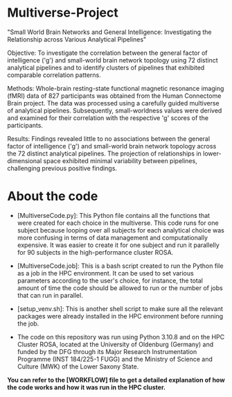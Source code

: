 # Multiverse-Project

"Small World Brain Networks and General Intelligence: Investigating the Relationship across Various Analytical Pipelines"

Objective: To investigate the correlation between the general factor of intelligence ('g') and small-world brain network topology using 72 distinct analytical pipelines and to identify clusters of pipelines that exhibited comparable correlation patterns.

Methods: Whole-brain resting-state functional magnetic resonance imaging (fMRI) data of 827 participants was obtained from the Human Connectome Brain project. The data was processed using a carefully guided multiverse of analytical pipelines. Subsequently, small-worldness values were derived and examined for their correlation with the respective 'g' scores of the participants.

Results: Findings revealed little to no associations between the general factor of intelligence ('g') and small-world brain network topology across the 72 distinct analytical pipelines. The projection of relationships in lower-dimensional space exhibited minimal variability between pipelines, challenging previous positive findings.

# **About the code**
- [MultiverseCode.py]: This Python file contains all the functions that were created for each choice in the multiverse. This code runs for one subject because looping over all subjects for each analytical choice was more confusing in terms of data management and computationally expensive. It was easier to create it for one subject and run it parallelly for 90 subjects in the high-performance cluster ROSA.
  
- [MultiverseCode.job]: This is a bash script created to run the Python file as a job in the HPC environment. It can be used to set various parameters according to the user's choice, for instance, the total amount of time the code should be allowed to run or the number of jobs that can run in parallel.

- [setup_venv.sh]: This is another shell script to make sure all the relevant packages were already installed in the HPC environment before running the job.

- The code on this repository was run using Python 3.10.8 and on the HPC Cluster ROSA, located at the University of Oldenburg (Germany) and funded by the DFG through its Major Research Instrumentation Programme (INST 184/225-1 FUGG) and the Ministry of Science and Culture (MWK) of the Lower Saxony State.

**You can refer to the [WORKFLOW] file to get a detailed explanation of how the code works and how it was run in the HPC cluster.**


